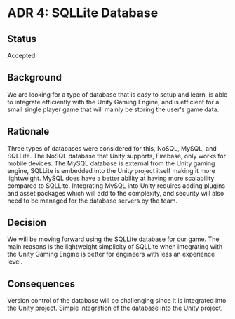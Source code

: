 # ADR 4: SQLLite Database
## Status
Accepted

## Background
We are looking for a type of database that is easy to setup and learn, is able to integrate efficiently with the Unity Gaming Engine, and is efficient for a small single player game that will mainly be storing the user's game data.

## Rationale 
Three types of databases were considered for this, NoSQL, MySQL, and SQLLite. The NoSQL database that Unity supports, Firebase, only works for mobile devices. The MySQL database is external from the Unity gaming engine, SQLLite is embedded into the Unity project itself making it more lightweight. MySQL does have a better ability at having more scalability compared to SQLLite. Integrating MySQL into Unity requires adding plugins and asset packages which will add to the complexity, and security will also need to be managed for the database servers by the team.

## Decision 
We will be moving forward using the SQLLite database for our game. The main reasons is the lightweight simplicity of SQLLite when integrating with the Unity Gaming Engine is better for engineers with less an experience level.

## Consequences
Version control of the database will be challenging since it is integrated into the Unity project. Simple integration of the database into the Unity project.
